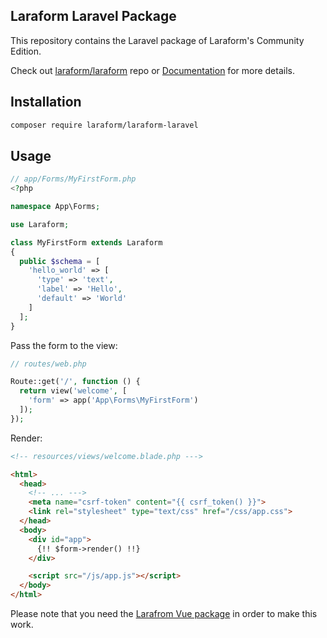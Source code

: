## Laraform Laravel Package

This repository contains the Laravel package of Laraform's Community Edition.

Check out [laraform/laraform](https://github.com/laraform/laraform) repo or [Documentation](https://laraform.io/docs) for more details.

## Installation


``` bash
composer require laraform/laraform-laravel
```

## Usage

``` php
// app/Forms/MyFirstForm.php
<?php

namespace App\Forms;

use Laraform;

class MyFirstForm extends Laraform
{
  public $schema = [
    'hello_world' => [
      'type' => 'text',
      'label' => 'Hello',
      'default' => 'World'
    ]
  ];
}
```

Pass the form to the view:
``` php
// routes/web.php

Route::get('/', function () {
  return view('welcome', [
    'form' => app('App\Forms\MyFirstForm')
  ]);
});
```

Render:
``` html
<!-- resources/views/welcome.blade.php --->

<html>
  <head>
    <!-- ... --->
    <meta name="csrf-token" content="{{ csrf_token() }}">
    <link rel="stylesheet" type="text/css" href="/css/app.css">
  </head>
  <body>
    <div id="app">
      {!! $form->render() !!}
    </div>

    <script src="/js/app.js"></script>
  </body>
</html>
```

Please note that you need the [Larafrom Vue package](https://github.com/laraform/laraform) in order to make this work.